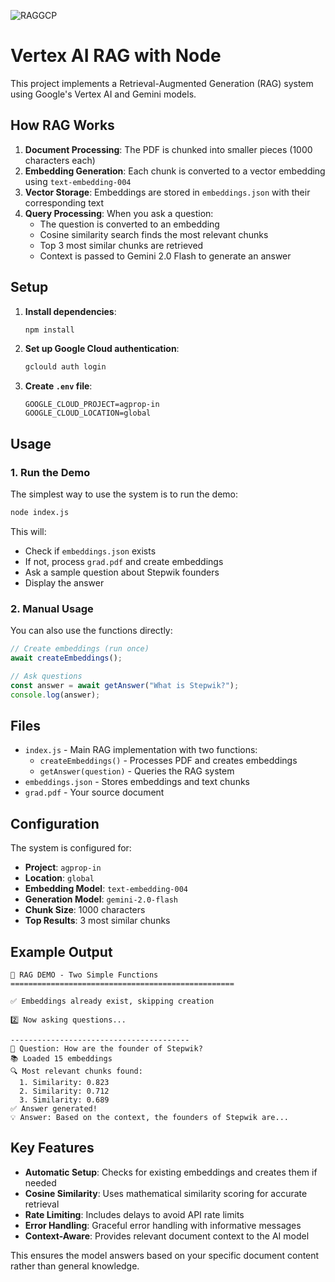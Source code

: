 ![RAGGCP](https://github.com/user-attachments/assets/d7431f9c-290e-48b5-9822-7b8fd7b6a804)
# Vertex AI RAG with Node

This project implements a Retrieval-Augmented Generation (RAG) system using Google's Vertex AI and Gemini models.

## How RAG Works

1. **Document Processing**: The PDF is chunked into smaller pieces (1000 characters each)
2. **Embedding Generation**: Each chunk is converted to a vector embedding using `text-embedding-004`
3. **Vector Storage**: Embeddings are stored in `embeddings.json` with their corresponding text
4. **Query Processing**: When you ask a question:
   - The question is converted to an embedding
   - Cosine similarity search finds the most relevant chunks
   - Top 3 most similar chunks are retrieved
   - Context is passed to Gemini 2.0 Flash to generate an answer

## Setup

1. **Install dependencies**:
   ```bash
   npm install
   ```

2. **Set up Google Cloud authentication**:
   ```bash
   gclould auth login
   ```

3. **Create `.env` file**:
   ```env
   GOOGLE_CLOUD_PROJECT=agprop-in
   GOOGLE_CLOUD_LOCATION=global
   ```

## Usage

### 1. Run the Demo

The simplest way to use the system is to run the demo:

```bash
node index.js
```

This will:
- Check if `embeddings.json` exists
- If not, process `grad.pdf` and create embeddings
- Ask a sample question about Stepwik founders
- Display the answer

### 2. Manual Usage

You can also use the functions directly:

```javascript
// Create embeddings (run once)
await createEmbeddings();

// Ask questions
const answer = await getAnswer("What is Stepwik?");
console.log(answer);
```

## Files

- `index.js` - Main RAG implementation with two functions:
  - `createEmbeddings()` - Processes PDF and creates embeddings
  - `getAnswer(question)` - Queries the RAG system
- `embeddings.json` - Stores embeddings and text chunks
- `grad.pdf` - Your source document

## Configuration

The system is configured for:
- **Project**: `agprop-in`
- **Location**: `global`
- **Embedding Model**: `text-embedding-004`
- **Generation Model**: `gemini-2.0-flash`
- **Chunk Size**: 1000 characters
- **Top Results**: 3 most similar chunks

## Example Output

```
🎯 RAG DEMO - Two Simple Functions
==================================================

✅ Embeddings already exist, skipping creation

2️⃣ Now asking questions...

----------------------------------------
🤔 Question: How are the founder of Stepwik?
📚 Loaded 15 embeddings
🔍 Most relevant chunks found:
  1. Similarity: 0.823
  2. Similarity: 0.712
  3. Similarity: 0.689
✅ Answer generated!
💡 Answer: Based on the context, the founders of Stepwik are...
```

## Key Features

- **Automatic Setup**: Checks for existing embeddings and creates them if needed
- **Cosine Similarity**: Uses mathematical similarity scoring for accurate retrieval
- **Rate Limiting**: Includes delays to avoid API rate limits
- **Error Handling**: Graceful error handling with informative messages
- **Context-Aware**: Provides relevant document context to the AI model

This ensures the model answers based on your specific document content rather than general knowledge. 
